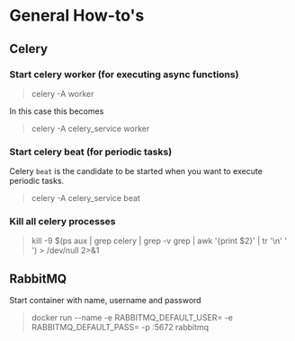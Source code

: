 # General How-to's


## Celery

### Start celery worker (for executing async functions)
> celery -A <celery-file> worker

In this case this becomes
> celery -A celery_service worker

### Start celery beat (for periodic tasks)
Celery `beat` is the candidate to be started when you want to execute periodic tasks.
> celery -A celery_service beat


### Kill all celery processes
> kill -9 $(ps aux | grep celery | grep -v grep | awk '{print $2}' | tr '\n' ' ') > /dev/null 2>&1


## RabbitMQ

Start container with name, username and password
> docker run --name <container-name> -e RABBITMQ_DEFAULT_USER=<username> -e RABBITMQ_DEFAULT_PASS=<user-pass> -p <port>:5672 rabbitmq
